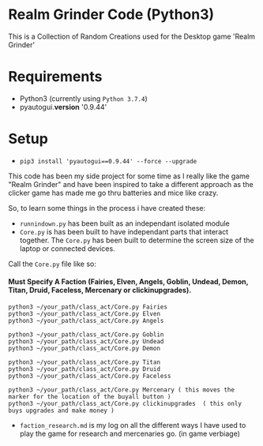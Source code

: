 # Realm Grinder Code (Python3)
This is a Collection of Random Creations used for the Desktop game 'Realm Grinder'

# Requirements
- Python3 (currently using `Python 3.7.4`)
- pyautogui.__version__ '0.9.44' 

# Setup
- `pip3 install 'pyautogui==0.9.44' --force --upgrade`

This code has been my side project for some time as I really like the game "Realm Grinder" and have been inspired to take a different approach as the clicker game has made me go thru batteries and mice like crazy.   

So, to learn some things in the process i have created these:

* `runnindown.py` has been built as an independant isolated module
* `Core.py` is has been built to have independant parts that interact together.  The `Core.py` has been built to determine the screen size of the laptop or connected devices. 

Call the `Core.py` file like so:
#### Must Specify A Faction (Fairies, Elven, Angels, Goblin, Undead, Demon, Titan, Druid, Faceless, Mercenary or clickinupgrades).


    python3 ~/your_path/class_act/Core.py Fairies
    python3 ~/your_path/class_act/Core.py Elven
    python3 ~/your_path/class_act/Core.py Angels

    python3 ~/your_path/class_act/Core.py Goblin
    python3 ~/your_path/class_act/Core.py Undead
    python3 ~/your_path/class_act/Core.py Demon

    python3 ~/your_path/class_act/Core.py Titan
    python3 ~/your_path/class_act/Core.py Druid
    python3 ~/your_path/class_act/Core.py Faceless

    python3 ~/your_path/class_act/Core.py Mercenary ( this moves the marker for the location of the buyall button )
    python3 ~/your_path/class_act/Core.py clickinupgrades  ( this only buys upgrades and make money )

* `faction_research.md` is my log on all the different ways I have used to play the game for research and mercenaries go.  (in game verbiage)

